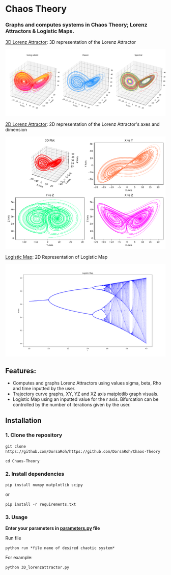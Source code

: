 
# Chaos Theory

### Graphs and computes systems in Chaos Theory; Lorenz Attractors & Logistic Maps.


<p align="center">

[3D Lorenz Attractor](https://github.com/DorsaRoh/Chaos-Theory/blob/main/3D_lorenzattractor.py): 3D representation of the Lorenz Attractor

<img width="800px" src="assets\3d_lorenz.png">

[2D Lorenz Attractor](https://github.com/DorsaRoh/Chaos-Theory/blob/main/2D_lorenzattractor.py): 2D representation of the Lorenz Attractor's axes and dimension

<img width="850px" src="assets\2d_lorenz.png">

[Logistic Map](https://github.com/DorsaRoh/Chaos-Theory/blob/main/logisticmap.py): 2D Representation of Logistic Map

<img width="600px" src="assets\LogisticMap.png">
</p>

## Features:
- Computes and graphs Lorenz Attractors using values sigma, beta, Rho and time inputted by the user. 
- Trajectory curve graphs, XY, YZ and XZ axis matplotlib graph visuals.
- Logistic Map using an inputted value for the r axis. Bifurcation can be controlled by the number of iterations given by the user.

## Installation

### 1. Clone the repository
```shell
git clone https://github.com/DorsaRoh/https://github.com/DorsaRoh/Chaos-Theory
```

```shell
cd Chaos-Theory
```

### 2. Install dependencies
```shell
pip install numpy matplotlib scipy
```
or
```shell
pip install -r requirements.txt
```

### 3. Usage

**Enter your parameters in [parameters.py](https://github.com/DorsaRoh/Chaos-Theory/blob/main/parameters.py) file**

Run file
```shell
python run *file name of desired chaotic system*
```

For example: 
```shell
python 3D_lorenzattractor.py
```